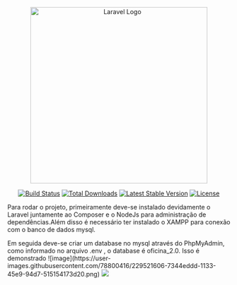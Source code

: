 <p align="center"><a href="https://laravel.com" target="_blank"><img src="https://raw.githubusercontent.com/laravel/art/master/logo-lockup/5%20SVG/2%20CMYK/1%20Full%20Color/laravel-logolockup-cmyk-red.svg" width="400" alt="Laravel Logo"></a></p>

<p align="center">
<a href="https://github.com/laravel/framework/actions"><img src="https://github.com/laravel/framework/workflows/tests/badge.svg" alt="Build Status"></a>
<a href="https://packagist.org/packages/laravel/framework"><img src="https://img.shields.io/packagist/dt/laravel/framework" alt="Total Downloads"></a>
<a href="https://packagist.org/packages/laravel/framework"><img src="https://img.shields.io/packagist/v/laravel/framework" alt="Latest Stable Version"></a>
<a href="https://packagist.org/packages/laravel/framework"><img src="https://img.shields.io/packagist/l/laravel/framework" alt="License"></a>
</p>

<p>
    Para rodar o projeto, primeiramente deve-se instalado devidamente o Laravel juntamente ao Composer e o NodeJs para administração de dependências.Além disso é necessário ter instalado o XAMPP para conexão com o banco de dados mysql.
</p>
<p>
    Em seguida deve-se criar um database no mysql através do PhpMyAdmin, como informado no arquivo .env , o database é oficina_2.0. Isso é demonstrado
    ![image](https://user-images.githubusercontent.com/78800416/229521606-7344eddd-1133-45e9-94d7-515154173d20.png)
</>
<img src = https://user-images.githubusercontent.com/78800416/229521606-7344eddd-1133-45e9-94d7-515154173d20.png/>
